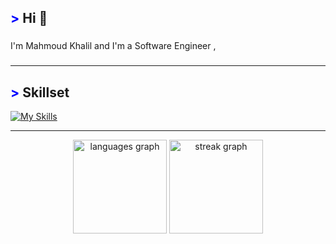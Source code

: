 ## <span style="color: blue !important;">&gt;</span> Hi 👋


###

<p align="left">I'm  Mahmoud Khalil and I'm a Software Engineer ,</p>

###
<p align="left"></p>

###
---
## <span style="color: blue !important;">&gt;</span> Skillset
[![My Skills](https://skillicons.dev/icons?i=git,cpp,python,javascript,typescript,nodejs,express,mongodb,mysql,nestjs,nextjs,react,jest,postman,bash,&perline=12)](https://skillicons.dev)

---

<div align="center">
  <img src="https://github-readme-stats.vercel.app/api/top-langs?username=mahmoud-khalil8&locale=en&hide_title=false&layout=compact&card_width=320&langs_count=5&theme=dracula&hide_border=false&order=2" height="150" alt="languages graph"  />
  <img src="https://streak-stats.demolab.com?user=mahmoud-khalil8&locale=en&mode=daily&theme=dracula&hide_border=false&border_radius=5&order=3" height="150" alt="streak graph"  />
</div>

###



###
